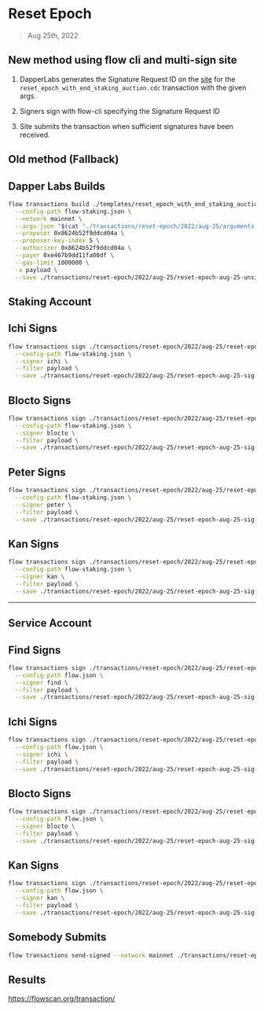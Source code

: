 # Reset Epoch

> Aug 25th, 2022

## New method using flow cli and multi-sign site

1. DapperLabs generates the Signature Request ID on the [site](https://flow-multisig-git-service-account-onflow.vercel.app/mainnet?type=serviceAccount&name=reset_epoch_with_end_staking_auction.cdc&param=&acct=0x8624b52f9ddcd04a&limit=9999) for the `reset_epoch_with_end_staking_auction.cdc` transaction with the given args.

2. Signers sign with flow-cli specifying the Signature Request ID

3. Site submits the transaction when sufficient signatures have been received.

## Old method (Fallback)

## Dapper Labs Builds

```sh
flow transactions build ./templates/reset_epoch_with_end_staking_auction.cdc \
  --config-path flow-staking.json \
  --network mainnet \
  --args-json "$(cat "./transactions/reset-epoch/2022/aug-25/arguments.json")" \
  --proposer 0x8624b52f9ddcd04a \
  --proposer-key-index 5 \
  --authorizer 0x8624b52f9ddcd04a \
  --payer 0xe467b9dd11fa00df \
  --gas-limit 1000000 \
  -x payload \
  --save ./transactions/reset-epoch/2022/aug-25/reset-epoch-aug-25-unsigned.rlp
```

## Staking Account

## Ichi Signs

```sh
flow transactions sign ./transactions/reset-epoch/2022/aug-25/reset-epoch-aug-25-unsigned.rlp \
  --config-path flow-staking.json \
  --signer ichi \
  --filter payload \
  --save ./transactions/reset-epoch/2022/aug-25/reset-epoch-aug-25-sig-1.rlp
```

## Blocto Signs

```sh
flow transactions sign ./transactions/reset-epoch/2022/aug-25/reset-epoch-aug-25-sig-1.rlp \
  --config-path flow-staking.json \
  --signer blocto \
  --filter payload \
  --save ./transactions/reset-epoch/2022/aug-25/reset-epoch-aug-25-sig-2.rlp
```
## Peter Signs

```sh
flow transactions sign ./transactions/reset-epoch/2022/aug-25/reset-epoch-aug-25-sig-2.rlp \
  --config-path flow-staking.json \
  --signer peter \
  --filter payload \
  --save ./transactions/reset-epoch/2022/aug-25/reset-epoch-aug-25-sig-3.rlp
```

## Kan Signs

```sh
flow transactions sign ./transactions/reset-epoch/2022/aug-25/reset-epoch-aug-25-sig-3.rlp \
  --config-path flow-staking.json \
  --signer kan \
  --filter payload \
  --save ./transactions/reset-epoch/2022/aug-25/reset-epoch-aug-25-sig-4.rlp
```

---

## Service Account
## Find Signs

```sh
flow transactions sign ./transactions/reset-epoch/2022/aug-25/reset-epoch-aug-25-sig-4.rlp \
  --config-path flow.json \
  --signer find \
  --filter payload \
  --save ./transactions/reset-epoch/2022/aug-25/reset-epoch-aug-25-sig-5.rlp
```

## Ichi Signs

```sh
flow transactions sign ./transactions/reset-epoch/2022/aug-25/reset-epoch-aug-25-sig-5.rlp \
  --config-path flow.json \
  --signer ichi \
  --filter payload \
  --save ./transactions/reset-epoch/2022/aug-25/reset-epoch-aug-25-sig-6.rlp
```

## Blocto Signs

```sh
flow transactions sign ./transactions/reset-epoch/2022/aug-25/reset-epoch-aug-25-sig-6.rlp \
  --config-path flow.json \
  --signer blocto \
  --filter payload \
  --save ./transactions/reset-epoch/2022/aug-25/reset-epoch-aug-25-sig-7.rlp
```

## Kan Signs

```sh
flow transactions sign ./transactions/reset-epoch/2022/aug-25/reset-epoch-aug-25-sig-7.rlp \
  --config-path flow.json \
  --signer kan \
  --filter payload \
  --save ./transactions/reset-epoch/2022/aug-25/reset-epoch-aug-25-sig-complete.rlp
```

## Somebody Submits

```sh
flow transactions send-signed --network mainnet ./transactions/reset-epoch/2022/aug-25/reset-epoch-aug-25-sig-complete.rlp
```

## Results

https://flowscan.org/transaction/

